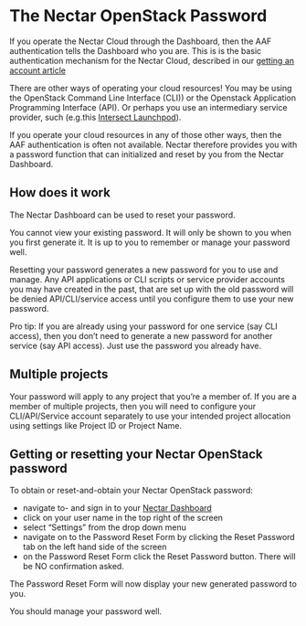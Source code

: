 # The Nectar OpenStack Password

If you operate the Nectar Cloud through the Dashboard, then the AAF
authentication tells the Dashboard who you are. This is is the basic authentication
mechanism for the Nectar Cloud, described in our
[getting an account article](https://support.nectar.org.au/support/solutions/articles/6000055377-getting-an-account "getting an account article")

There are other ways of operating your cloud resources! You may be using the
OpenStack Command Line Interface (CLI)) or the Openstack Application Programming
Interface (API).  Or perhaps you use an intermediary service provider, such
(e.g.this [Intersect Launchpod](https://support.nectar.org.au/support/solutions/articles/6000091614-intersect-launchpod-user-guide "Intersect Launchpod guide")).

If you operate your cloud resources in any of those other ways, then the AAF
authentication is often not available. Nectar therefore provides you with a
password function that can initialized and reset by you from the Nectar
Dashboard.

## How does it work

The Nectar Dashboard can be used to reset your password.

You cannot view your existing password. It will only be shown to you when you
first generate it. It is up to you to remember or manage your password well.

Resetting your password generates a new password for you to use and manage. Any
API applications or CLI scripts or service provider accounts you may have
created in the past, that are set up with the old password will be denied
API/CLI/service access until you configure them to use your new password.

Pro tip:
If you are already using your password for one service (say CLI access),
then you don’t need to generate a new password for another service (say API
access). Just use the password you already have.

## Multiple projects

Your password will apply to any project that you’re a member of. If you are a
member of multiple projects, then you will need to configure your
CLI/API/Service account separately to use your intended project allocation
using settings like Project ID or Project Name.

## Getting or resetting your Nectar OpenStack password

To obtain or reset-and-obtain your Nectar OpenStack password:

- navigate to- and sign in to your
  [Nectar Dashboard](https://dashboard.rc.nectar.org.au "Nectar Dashboard")
- click on your user name in the top right of the screen
- select “Settings” from the drop down menu
- navigate on to the Password Reset Form by clicking the Reset Password tab on
  the left hand side of the screen
- on the Password Reset Form click the Reset Password button. There will be NO
  confirmation asked.

The Password Reset Form will now display your new generated password to you. 

You should manage your password well.
